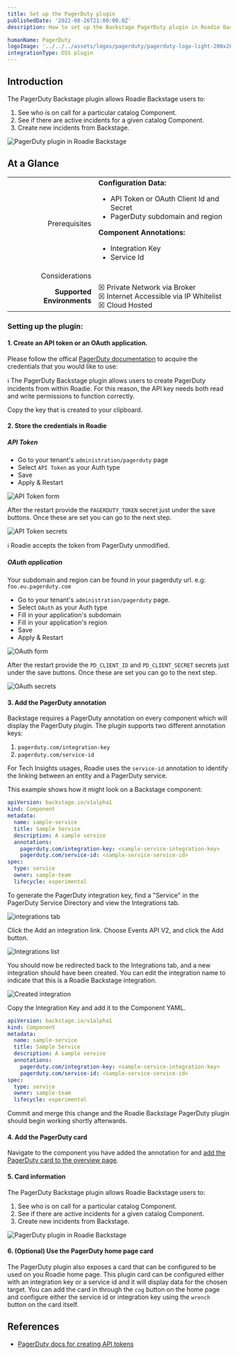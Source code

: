 ```yaml
---
title: Set up the PagerDuty plugin
publishedDate: '2022-08-26T21:00:00.0Z'
description: How to set up the Backstage PagerDuty plugin in Roadie Backstage.

humanName: PagerDuty
logoImage: '../../../assets/logos/pagerduty/pagerduty-logo-light-200x200.webp'
integrationType: OSS plugin
---
```


## Introduction

The PagerDuty Backstage plugin allows Roadie Backstage users to:

1.  See who is on call for a particular catalog Component.
2.  See if there are active incidents for a given catalog Component.
3.  Create new incidents from Backstage.

![PagerDuty plugin in Roadie Backstage](./pagerduty-plugin.webp)

## At a Glance

| | |
|---: | --- |
| Prerequisites | **Configuration Data:** <ul><li>API Token or OAuth Client Id and Secret</li><li>PagerDuty subdomain and region</li></ul> **Component Annotations:** <ul><li>Integration Key</li><li>Service Id</li></ul> |
| Considerations |  |
| **Supported Environments** | ☒ Private Network via Broker <br /> ☒ Internet Accessible via IP Whitelist <br /> ☒ Cloud Hosted |

### Setting up the plugin:

#### 1. Create an API token or an OAuth application.

Please follow the offical [PagerDuty documentation](https://pagerduty.github.io/backstage-plugin-docs/getting-started/pagerduty/#:~:text=Events%20API.-,Setup%20API%20Authorization,-To%20use%20PagerDuty) to acquire the credentials that you would like to use:

ℹ️ The PagerDuty Backstage plugin allows users to create PagerDuty incidents from within Roadie. For this reason, the API key needs both read and write permissions to function correctly.

Copy the key that is created to your clipboard.

#### 2. Store the credentials in Roadie

##### API Token

- Go to your tenant's `administration/pagerduty` page
- Select `API Token` as your Auth type
- Save
- Apply & Restart

![API Token form](./api-token-auth-form.webp)

After the restart provide the `PAGERDUTY_TOKEN` secret just under the save buttons. Once these are set you can go to the next step.

![API Token secrets](./api-token-secrets.webp)

ℹ️ Roadie accepts the token from PagerDuty unmodified.

##### OAuth application

Your subdomain and region can be found in your pagerduty url. e.g: `foo.eu.pagerduty.com`

- Go to your tenant's `administration/pagerduty` page.
- Select `OAuth` as your Auth type
- Fill in your application's subdomain
- Fill in your application's region
- Save
- Apply & Restart

![OAuth form](./oauth-auth-form.webp)

After the restart provide the `PD_CLIENT_ID` and `PD_CLIENT_SECRET` secrets just under the save buttons. Once these are set you can go to the next step.

![OAuth secrets](./oauth-secrets.webp)

#### 3. Add the PagerDuty annotation

Backstage requires a PagerDuty annotation on every component which will display the PagerDuty plugin. The plugin supports two different annotation keys:

1. `pagerduty.com/integration-key`
2. `pagerduty.com/service-id`

For Tech Insights usages, Roadie uses the `service-id` annotation to identify the linking between an entity and a PagerDuty service.

This example shows how it might look on a Backstage component:

```yaml
apiVersion: backstage.io/v1alpha1
kind: Component
metadata:
  name: sample-service
  title: Sample Service
  description: A sample service
  annotations:
    pagerduty.com/integration-key: <sample-service-integration-key>
    pagerduty.com/service-id: <sample-service-service-id>
spec:
  type: service
  owner: sample-team
  lifecycle: experimental
```

To generate the PagerDuty integration key, find a "Service" in the PagerDuty Service Directory and view the Integrations tab.

![integrations tab](./integrations-tab.webp)

Click the Add an integration link. Choose Events API V2, and click the Add button.

![Integrations list](./integrations-list.webp)

You should now be redirected back to the Integrations tab, and a new integration should have been created. You can edit the integration name to indicate that this is a Roadie Backstage integration.

![Created integration](./created-integration.webp)

Copy the Integration Key and add it to the Component YAML.

```yaml
apiVersion: backstage.io/v1alpha1
kind: Component
metadata:
  name: sample-service
  title: Sample Service
  description: A sample service
  annotations:
    pagerduty.com/integration-key: <sample-service-integration-key>
    pagerduty.com/service-id: <sample-service-service-id>
spec:
  type: service
  owner: sample-team
  lifecycle: experimental
```

Commit and merge this change and the Roadie Backstage PagerDuty plugin should begin working shortly afterwards.

#### 4. Add the PagerDuty card

Navigate to the component you have added the annotation for and [add the PagerDuty card to the overview page](/docs/getting-started/configuring-backstage-plugins/#step-1-add-the-ui-component).

#### 5. Card information

The PagerDuty Backstage plugin allows Roadie Backstage users to:

1. See who is on call for a particular catalog Component.
2. See if there are active incidents for a given catalog Component.
3. Create new incidents from Backstage.

![PagerDuty plugin in Roadie Backstage](./pagerduty-plugin.webp)

#### 6. (Optional) Use the PagerDuty home page card

The PagerDuty plugin also exposes a card that can be configured to be used on you Roadie home page. This plugin card can be configured either with an integration key or a service id and it will display data for the chosen target. You can add the card in through the `cog` button on the home page and configure either the service id or integration key using the `wrench` button on the card itself.

## References

- [PagerDuty docs for creating API tokens](https://support.pagerduty.com/docs/generating-api-keys)
